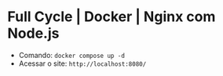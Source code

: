 # Full Cycle | Docker | Nginx com Node.js
- Comando: `docker compose up -d`
- Acessar o site: `http://localhost:8080/`